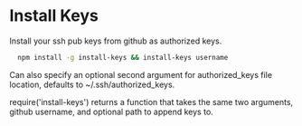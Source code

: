 # Install Keys

Install your ssh pub keys from github as authorized keys.

```bash
  npm install -g install-keys && install-keys username
```

Can also specify an optional second argument for authorized_keys file
location, defaults to ~/.ssh/authorized_keys.

require('install-keys') returns a function that takes the same
two arguments, github username, and optional path to append keys to.

